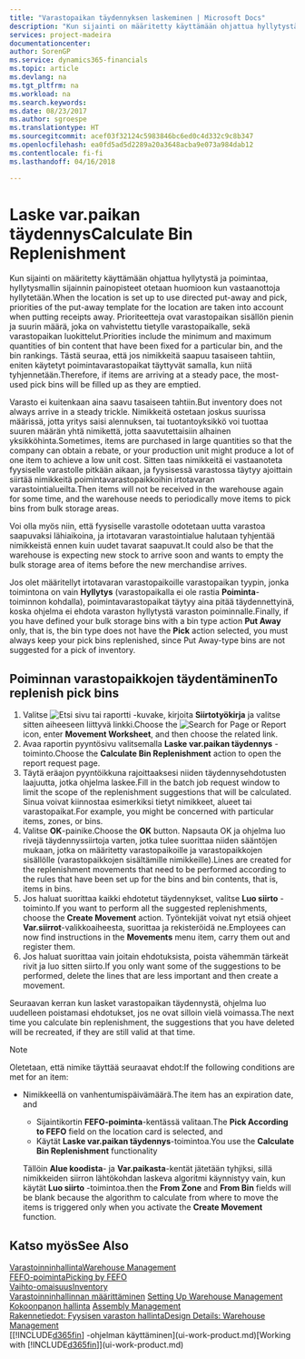```yaml
---
title: "Varastopaikan täydennyksen laskeminen | Microsoft Docs"
description: "Kun sijainti on määritetty käyttämään ohjattua hyllytystä ja poimintaa, hyllytysmallin sijainnin painopisteet otetaan huomioon kun vastaanottoja hyllytetään."
services: project-madeira
documentationcenter: 
author: SorenGP
ms.service: dynamics365-financials
ms.topic: article
ms.devlang: na
ms.tgt_pltfrm: na
ms.workload: na
ms.search.keywords: 
ms.date: 08/23/2017
ms.author: sgroespe
ms.translationtype: HT
ms.sourcegitcommit: acef03f32124c5983846bc6ed0c4d332c9c8b347
ms.openlocfilehash: ea0fd5ad5d2289a20a3648acba9e073a984dab12
ms.contentlocale: fi-fi
ms.lasthandoff: 04/16/2018

---
```

# <a name="calculate-bin-replenishment"></a><span data-ttu-id="687c8-103">Laske var.paikan täydennys</span><span class="sxs-lookup"><span data-stu-id="687c8-103">Calculate Bin Replenishment</span></span>
<span data-ttu-id="687c8-104">Kun sijainti on määritetty käyttämään ohjattua hyllytystä ja poimintaa, hyllytysmallin sijainnin painopisteet otetaan huomioon kun vastaanottoja hyllytetään.</span><span class="sxs-lookup"><span data-stu-id="687c8-104">When the location is set up to use directed put-away and pick, priorities of the put-away template for the location are taken into account when putting receipts away.</span></span> <span data-ttu-id="687c8-105">Prioriteetteja ovat varastopaikan sisällön pienin ja suurin määrä, joka on vahvistettu tietylle varastopaikalle, sekä varastopaikan luokittelut.</span><span class="sxs-lookup"><span data-stu-id="687c8-105">Priorities include the minimum and maximum quantities of bin content that have been fixed for a particular bin, and the bin rankings.</span></span> <span data-ttu-id="687c8-106">Tästä seuraa, että jos nimikkeitä saapuu tasaiseen tahtiin, eniten käytetyt poimintavarastopaikat täyttyvät samalla, kun niitä tyhjennetään.</span><span class="sxs-lookup"><span data-stu-id="687c8-106">Therefore, if items are arriving at a steady pace, the most-used pick bins will be filled up as they are emptied.</span></span>  

<span data-ttu-id="687c8-107">Varasto ei kuitenkaan aina saavu tasaiseen tahtiin.</span><span class="sxs-lookup"><span data-stu-id="687c8-107">But inventory does not always arrive in a steady trickle.</span></span> <span data-ttu-id="687c8-108">Nimikkeitä ostetaan joskus suurissa määrissä, jotta yritys saisi alennuksen, tai tuotantoyksikkö voi tuottaa suuren määrän yhtä nimikettä, jotta saavutettaisiin alhainen yksikköhinta.</span><span class="sxs-lookup"><span data-stu-id="687c8-108">Sometimes, items are purchased in large quantities so that the company can obtain a rebate, or your production unit might produce a lot of one item to achieve a low unit cost.</span></span> <span data-ttu-id="687c8-109">Sitten taas nimikkeitä ei vastaanoteta fyysiselle varastolle pitkään aikaan, ja fyysisessä varastossa täytyy ajoittain siirtää nimikkeitä poimintavarastopaikkoihin irtotavaran varastointialueilta.</span><span class="sxs-lookup"><span data-stu-id="687c8-109">Then items will not be received in the warehouse again for some time, and the warehouse needs to periodically move items to pick bins from bulk storage areas.</span></span>  

<span data-ttu-id="687c8-110">Voi olla myös niin, että fyysiselle varastolle odotetaan uutta varastoa saapuvaksi lähiaikoina, ja irtotavaran varastointialue halutaan tyhjentää nimikkeistä ennen kuin uudet tavarat saapuvat.</span><span class="sxs-lookup"><span data-stu-id="687c8-110">It could also be that the warehouse is expecting new stock to arrive soon and wants to empty the bulk storage area of items before the new merchandise arrives.</span></span>  

<span data-ttu-id="687c8-111">Jos olet määritellyt irtotavaran varastopaikoille varastopaikan tyypin, jonka toimintona on vain **Hyllytys** (varastopaikalla ei ole rastia **Poiminta**-toiminnon kohdalla), poimintavarastopaikat täytyy aina pitää täydennettyinä, koska ohjelma ei ehdota varaston hyllytystä varaston poiminnalle.</span><span class="sxs-lookup"><span data-stu-id="687c8-111">Finally, if you have defined your bulk storage bins with a bin type action **Put Away** only, that is, the bin type does not have the **Pick** action selected, you must always keep your pick bins replenished, since Put Away-type bins are not suggested for a pick of inventory.</span></span>  

## <a name="to-replenish-pick-bins"></a><span data-ttu-id="687c8-112">Poiminnan varastopaikkojen täydentäminen</span><span class="sxs-lookup"><span data-stu-id="687c8-112">To replenish pick bins</span></span>  
1.  <span data-ttu-id="687c8-113">Valitse ![Etsi sivu tai raportti](media/ui-search/search_small.png "Etsi sivu tai raportti -kuvake") -kuvake, kirjoita **Siirtotyökirja** ja valitse sitten aiheeseen liittyvä linkki.</span><span class="sxs-lookup"><span data-stu-id="687c8-113">Choose the ![Search for Page or Report](media/ui-search/search_small.png "Search for Page or Report icon") icon, enter **Movement Worksheet**, and then choose the related link.</span></span>  
2.  <span data-ttu-id="687c8-114">Avaa raportin pyyntösivu valitsemalla **Laske var.paikan täydennys** -toiminto.</span><span class="sxs-lookup"><span data-stu-id="687c8-114">Choose the **Calculate Bin Replenishment** action to open the report request page.</span></span>  
3.  <span data-ttu-id="687c8-115">Täytä eräajon pyyntöikkuna rajoittaaksesi niiden täydennysehdotusten laajuutta, jotka ohjelma laskee.</span><span class="sxs-lookup"><span data-stu-id="687c8-115">Fill in the batch job request window to limit the scope of the replenishment suggestions that will be calculated.</span></span> <span data-ttu-id="687c8-116">Sinua voivat kiinnostaa esimerkiksi tietyt nimikkeet, alueet tai varastopaikat.</span><span class="sxs-lookup"><span data-stu-id="687c8-116">For example, you might be concerned with particular items, zones, or bins.</span></span>  
4.  <span data-ttu-id="687c8-117">Valitse **OK**-painike.</span><span class="sxs-lookup"><span data-stu-id="687c8-117">Choose the **OK** button.</span></span> <span data-ttu-id="687c8-118">Napsauta OK ja ohjelma luo rivejä täydennyssiirtoja varten, jotka tulee suorittaa niiden sääntöjen mukaan, jotka on määritetty varastopaikoille ja varastopaikkojen sisällölle (varastopaikkojen sisältämille nimikkeille).</span><span class="sxs-lookup"><span data-stu-id="687c8-118">Lines are created for the replenishment movements that need to be performed according to the rules that have been set up for the bins and bin contents, that is, items in bins.</span></span>  
5.  <span data-ttu-id="687c8-119">Jos haluat suorittaa kaikki ehdotetut täydennykset, valitse **Luo siirto** -toiminto.</span><span class="sxs-lookup"><span data-stu-id="687c8-119">If you want to perform all the suggested replenishments, choose the **Create Movement** action.</span></span> <span data-ttu-id="687c8-120">Työntekijät voivat nyt etsiä ohjeet **Var.siirrot**-valikkoaiheesta, suorittaa ja rekisteröidä ne.</span><span class="sxs-lookup"><span data-stu-id="687c8-120">Employees can now find instructions in the **Movements** menu item, carry them out and register them.</span></span>  
6.  <span data-ttu-id="687c8-121">Jos haluat suorittaa vain joitain ehdotuksista, poista vähemmän tärkeät rivit ja luo sitten siirto.</span><span class="sxs-lookup"><span data-stu-id="687c8-121">If you only want some of the suggestions to be performed, delete the lines that are less important and then create a movement.</span></span>  

<span data-ttu-id="687c8-122">Seuraavan kerran kun lasket varastopaikan täydennystä, ohjelma luo uudelleen poistamasi ehdotukset, jos ne ovat silloin vielä voimassa.</span><span class="sxs-lookup"><span data-stu-id="687c8-122">The next time you calculate bin replenishment, the suggestions that you have deleted will be recreated, if they are still valid at that time.</span></span>  

> [!NOTE]
>  <span data-ttu-id="687c8-123">Oletetaan, että nimike täyttää seuraavat ehdot:</span><span class="sxs-lookup"><span data-stu-id="687c8-123">If the following conditions are met for an item:</span></span>  
> 
> - <span data-ttu-id="687c8-124">Nimikkeellä on vanhentumispäivämäärä.</span><span class="sxs-lookup"><span data-stu-id="687c8-124">The item has an expiration date, and</span></span>  
>   -   <span data-ttu-id="687c8-125">Sijaintikortin **FEFO-poiminta**-kentässä valitaan.</span><span class="sxs-lookup"><span data-stu-id="687c8-125">The **Pick According to FEFO** field on the location card is selected, and</span></span>  
>   -   <span data-ttu-id="687c8-126">Käytät **Laske var.paikan täydennys**-toimintoa.</span><span class="sxs-lookup"><span data-stu-id="687c8-126">You use the **Calculate Bin Replenishment** functionality</span></span>  
> 
>   <span data-ttu-id="687c8-127">Tällöin **Alue koodista**- ja  **Var.paikasta**-kentät jätetään tyhjiksi, sillä nimikkeiden siirron lähtökohdan laskeva algoritmi käynnistyy vain, kun käytät **Luo siirto** -toimintoa.</span><span class="sxs-lookup"><span data-stu-id="687c8-127">then the **From Zone** and **From Bin** fields will be blank because the algorithm to calculate from where to move the items is triggered only when you activate the **Create Movement** function.</span></span>  

## <a name="see-also"></a><span data-ttu-id="687c8-128">Katso myös</span><span class="sxs-lookup"><span data-stu-id="687c8-128">See Also</span></span>  
[<span data-ttu-id="687c8-129">Varastoinninhallinta</span><span class="sxs-lookup"><span data-stu-id="687c8-129">Warehouse Management</span></span>](warehouse-manage-warehouse.md)  
[<span data-ttu-id="687c8-130">FEFO-poiminta</span><span class="sxs-lookup"><span data-stu-id="687c8-130">Picking by FEFO</span></span>](warehouse-picking-by-fefo.md)  
[<span data-ttu-id="687c8-131">Vaihto-omaisuus</span><span class="sxs-lookup"><span data-stu-id="687c8-131">Inventory</span></span>](inventory-manage-inventory.md)  
<span data-ttu-id="687c8-132">[Varastoinninhallinnan määrittäminen](warehouse-setup-warehouse.md)   </span><span class="sxs-lookup"><span data-stu-id="687c8-132">[Setting Up Warehouse Management](warehouse-setup-warehouse.md)   </span></span>  
<span data-ttu-id="687c8-133">[Kokoonpanon hallinta](assembly-assemble-items.md)  </span><span class="sxs-lookup"><span data-stu-id="687c8-133">[Assembly Management](assembly-assemble-items.md)  </span></span>  
[<span data-ttu-id="687c8-134">Rakennetiedot: Fyysisen varaston hallinta</span><span class="sxs-lookup"><span data-stu-id="687c8-134">Design Details: Warehouse Management</span></span>](design-details-warehouse-management.md)  
<span data-ttu-id="687c8-135">[[!INCLUDE[d365fin](includes/d365fin_md.md)] -ohjelman käyttäminen](ui-work-product.md)</span><span class="sxs-lookup"><span data-stu-id="687c8-135">[Working with [!INCLUDE[d365fin](includes/d365fin_md.md)]](ui-work-product.md)</span></span>

